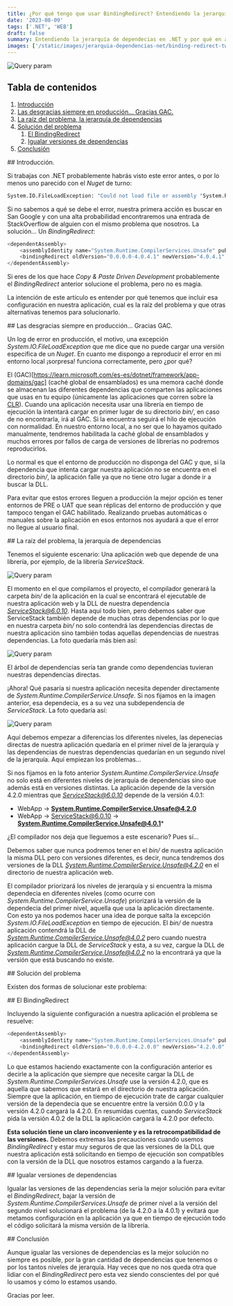 ```yaml
---
title: ¿Por qué tengo que usar BindingRedirect? Entendiendo la jerarquía de dependencias en .NET
date: '2023-08-09'
tags: ['.NET', 'WEB']
draft: false
summary: Entendiendo la jerarquía de dependecias en .NET y por qué en algunos casos debemos usar BindingRedirect en nuestros proyectos.
images: ['/static/images/jerarquia-dependencias-net/binding-redirect-twitter-card.png']
---
```


![Query param](/static/images/jerarquia-dependencias-net/binding-redirect-twitter-card.png)

## Tabla de contenidos

1. [Introducción](#introduccion)
2. [Las desgracias siempre en producción... Gracias GAC.](#gracias-gac)
3. [La raíz del problema, la jerarquía de dependencias](#jerarquia)
4. [Solución del problema](#solucion)
   1. [El BindingRedirect](#binding)
   2. [Igualar versiones de dependencias](#igualar)
5. [Conclusión](#conclusion)

<a name="introduccion"/>
## Introducción.

Si trabajas con .NET probablemente habrás visto este error antes, o por lo menos uno parecido con el _Nuget_ de turno:

```bash
System.IO.FileLoadException: "Could not load file or assembly "System.Runtime.CompilerServices.Unsafe, Version=4.0.4.1, Culture=neutral, PublicKeyToken=b03f5f7f11d50a3a" or one of it's dependences. The found Assembly's manifest definition does not match the Assembly reference. (Exception from HRESULT: 0x80131040)"
```

Si no sabemos a qué se debe el error, nuestra primera acción es buscar en San Google y con una alta probabilidad encontraremos una entrada de StackOverflow de alguien con el mismo problema que nosotros. La solución... Un _BindingRedirect_:

```cs
<dependentAssembly>
    <assemblyIdentity name="System.Runtime.CompilerServices.Unsafe" publicKeyToken="b03f5f7f11d50a3a" culture="neutral" />
    <bindingRedirect oldVersion="0.0.0.0-4.0.4.1" newVersion="4.0.4.1" />
</dependentAssembly>
```

Si eres de los que hace _Copy & Paste Driven Development_ probablemente el _BindingRedirect_ anterior solucione el problema, pero no es magia.

La intención de este artículo es entender por qué tenemos que incluir esa configuración en nuestra aplicación, cual es la raíz del problema y que otras alternativas tenemos para solucionarlo.

<a name="gracias-gac"/>
## Las desgracias siempre en producción... Gracias GAC.

Un log de error en producción, el motivo, una excepción _System.IO.FileLoadException_ que me dice que no puede cargar una versión especifica de un _Nuget_. En cuanto me dispongo a reproducir el error en mi entorno local ¡sorpresa! funciona correctamente, pero ¿por qué?

El (GAC)[https://learn.microsoft.com/es-es/dotnet/framework/app-domains/gac] (caché global de ensamblados) es una memora caché donde se almacenan las diferentes dependencias que comparten las aplicaciones que usas en tu equipo (únicamente las aplicaciones que corren sobre la [CLR](https://es.wikipedia.org/wiki/Common_Language_Runtime)). Cuando una aplicación necesita usar una librería en tiempo de ejecución la intentará cargar en primer lugar de su directorio _bin/_, en caso de no encontrarla, irá al GAC. Si la encuentra seguirá el hilo de ejecución con normalidad. En nuestro entorno local, a no ser que lo hayamos quitado manualmente, tendremos habilitada la caché global de ensamblados y muchos errores por fallos de carga de versiones de librerías no podremos reproducirlos.

Lo normal es que el entorno de producción no disponga del GAC y que, si la dependencia que intenta cargar nuestra aplicación no se encuentra en el directorio _bin/_, la aplicación falle ya que no tiene otro lugar a donde ir a buscar la DLL.

Para evitar que estos errores lleguen a producción la mejor opción es tener entornos de PRE o UAT que sean réplicas del entorno de producción y que tampoco tengan el GAC habilitado. Realizando pruebas automáticas o manuales sobre la aplicación en esos entornos nos ayudará a que el error no llegue al usuario final.

<a name="jerarquia"/>
## La raíz del problema, la jerarquía de dependencias

Tenemos el siguiente escenario: Una aplicación web que depende de una librería, por ejemplo, de la librería _ServiceStack_.

![Query param](/static/images/jerarquia-dependencias-net/1.png)

El momento en el que compilamos el proyecto, el compilador generará la carpeta _bin/_ de la aplicación en la cual se encontrará el ejecutable de nuestra aplicación web y la DLL de nuestra dependencia *ServiceStack@6.0.10*. Hasta aquí todo bien, pero debemos saber que ServiceStack también depende de muchas otras dependencias por lo que en nuestra carpeta _bin/_ no solo contendrá las dependencias directas de nuestra aplicación sino también todas aquellas dependencias de nuestras dependencias. La foto quedaría más bien así:

![Query param](/static/images/jerarquia-dependencias-net/2.png)

El árbol de dependencias sería tan grande como dependencias tuvieran nuestras dependencias directas.

¡Ahora! Qué pasaría si nuestra aplicación necesita depender directamente de _System.Runtime.CompilerService.Unsafe_. Si nos fijamos en la imagen anterior, esa dependecia, es a su vez una subdependencia de _ServiceStack_. La foto quedaría así:

![Query param](/static/images/jerarquia-dependencias-net/3.png)

Aquí debemos empezar a diferencias los diferentes niveles, las depenecias directas de nuestra aplicación quedaría en el primer nivel de la jerarquía y las dependencias de nuestras dependencias quedarían en un segundo nivel de la jerarquía. Aquí empiezan los problemas...

Si nos fijamos en la foto anterior _System.Runtime.CompilerService.Unsafe_ no solo está en diferentes niveles de jerarquía de dependencias sino que además está en versiones distintas. La aplicación depende de la versión 4.2.0 mientras que *ServiceStack@6.0.10* depende de la versión 4.0.1:

- WebApp -> **System.Runtime.CompilerService.Unsafe@4.2.0**
- WebApp -> ServiceStack@6.0.10 -> **System.Runtime.CompilerService.Unsafe@4.0.1***

¿El compilador nos deja que lleguemos a este escenario? Pues sí...

Debemos saber que nunca podremos tener en el _bin/_ de nuestra aplicación la misma DLL pero con versiones diferentes, es decir, nunca tendremos dos versiones de la DLL *System.Runtime.CompilerService.Unsafe@4.2.0* en el directorio de nuestra aplicación web.

El compilador priorizará los niveles de jerarquía y si encuentra la misma dependecia en diferentes niveles (como ocurre con _System.Runtime.CompilerService.Unsafe_) priorizará la versión de la dependecia del primer nivel, aquella que usa la aplicación directamente. Con esto ya nos podemos hacer una idea de porque salta la excepción _System.IO.FileLoadException_ en tiempo de ejecución. El _bin/_ de nuestra aplicación contendrá la DLL de *System.Runtime.CompilerService.Unsafe@4.0.2* pero cuando nuestra aplicación cargue la DLL de _ServiceStack_ y esta, a su vez, cargue la DLL de *System.Runtime.CompilerService.Unsafe@4.0.2* no la encontrará ya que la versión que está buscando no existe.

<a name="solucion"/>
## Solución del problema

Existen dos formas de solucionar este problema:

<a name="binding"/>
## El BindingRedirect

Incluyendo la siguiente configuración a nuestra aplicación el problema se resuelve:

```cs
<dependentAssembly>
    <assemblyIdentity name="System.Runtime.CompilerServices.Unsafe" publicKeyToken="b03f5f7f11d50a3a" culture="neutral" />
    <bindingRedirect oldVersion="0.0.0.0-4.2.0.0" newVersion="4.2.0.0" />
</dependentAssembly>
```

Lo que estamos haciendo exactamente con la configuración anterior es decirle a la aplicación que siempre que necesite cargar la DLL de _System.Runtime.CompilerServices.Unsafe_ use la versión 4.2.0, que es aquella que sabemos que estará en el directorio de nuestra aplicación. Siempre que la aplicación, en tiempo de ejecución trate de cargar cualquier versión de la dependecia que se encuentre entre la versión 0.0.0 y la versión 4.2.0 cargará la 4.2.0. En resumidas cuentas, cuando _ServiceStack_ pida la versión 4.0.2 de la DLL la aplicación cargará la 4.2.0 por defecto.

**Esta solución tiene un claro inconveniente y es la retrocompatibilidad de las versiones.** Debemos extremas las precauciones cuando usemos _BindingRedirect_ y estar muy seguros de que las versiones de la DLL que nuestra aplicación está solicitando en tiempo de ejecución son compatibles con la versión de la DLL que nosotros estamos cargando a la fuerza.

<a name="igualar"/>
## Igualar versiones de dependencias

Igualar las versiones de las dependencias sería la mejor solución para evitar el _BindingRedirect_, bajar la versión de _System.Runtime.CompilerServices.Unsafe_ de primer nivel a la versión del segundo nivel solucionará el problema (de la 4.2.0 a la 4.0.1) y evitará que metamos configuración en la aplicación ya que en tiempo de ejecución todo el código solicitará la misma versión de la librería.

<a name="conclusion"/>
## Conclusión

Aunque igualar las versiones de dependencias es la mejor solución no siempre es posible, por la gran cantidad de dependencias que tenemos o por los tantos niveles de jerarquía. Hay veces que no nos queda otra que lidiar con el _BindingRedirect_ pero esta vez siendo conscientes del por qué lo usamos y cómo lo estamos usando.

Gracias por leer.
